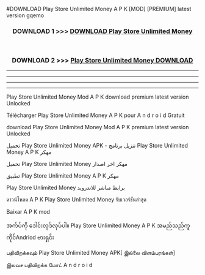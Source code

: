 #DOWNLOAD Play Store  Unlimited Money A P K [MOD] [PREMIUM] latest version gqemo



<div align="center">

<h3>DOWNLOAD 1 >>> <a href="https://teeasianyam.web.app?sq=Play Store  Unlimited Money">DOWNLOAD Play Store  Unlimited Money </a></h3><br>

<h3>DOWNLOAD 2 >>> <a href="https://teeasianyam.web.app?sq=Play Store  Unlimited Money ">Play Store  Unlimited Money  DOWNLOAD </a></h3>

</div>


----------------------------------------------------------

----------------------------------------------------------

----------------------------------------------------------

----------------------------------------------------------


Play Store  Unlimited Money  Mod A P K download premium latest version Unlocked

Télécharger Play Store  Unlimited Money  A P K pour A n d r o i d Gratuit

download Play Store  Unlimited Money  Mod A P K premium latest version Unlocked

تحميل Play Store  Unlimited Money  APK - تنزيل برنامج Play Store  Unlimited Money  A P K مهكر

تحميل Play Store  Unlimited Money  مهكر اخر اصدار

تطبيق Play Store  Unlimited Money  A P K مهكر

Play Store  Unlimited Money  برابط مباشر للاندرويد

ดาวน์โหลด A P K Play Store  Unlimited Money  รับเวอร์ชันล่าสุด

Baixar A P K mod

အက်ပ်ကို ဒေါင်းလုဒ်လုပ်ပါ။ Play Store  Unlimited Money  A P K အမည်သည်ကူကိုင်Andriod ဗားရှင်း

பதிவிறக்கவும் Play Store  Unlimited Money  APK[ இல்லை விளம்பரங்கள்] 
 
இலவச பதிவிறக்க மோட் A n d r o i d



